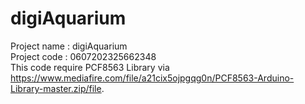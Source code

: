 # digiAquarium
Project name : digiAquarium <br/>
Project code : 0607202325662348 <br/>
This code require PCF8563 Library via https://www.mediafire.com/file/a21cix5ojpgqg0n/PCF8563-Arduino-Library-master.zip/file.
